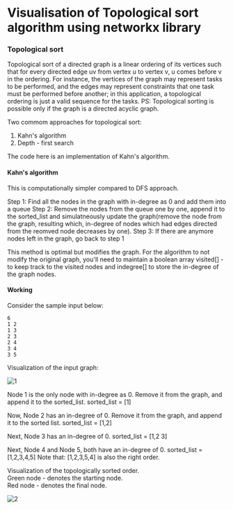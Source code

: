 # Visualisation of Topological sort algorithm using networkx library

### Topological sort ###

 Topological sort of a directed graph is a linear ordering of its vertices such that for every directed edge uv from vertex u to vertex v, u comes before v in the ordering. For instance, the vertices of the graph may represent tasks to be performed, and the edges may represent constraints that one task must be performed before another; in this application, a topological ordering is just a valid sequence for the tasks.
 PS: Topological sorting is possible only if the graph is a directed acyclic graph.

 Two commom approaches for topological sort:
 1. Kahn's algorithm
 2. Depth - first search

 The code here is an implementation of Kahn's algorithm.

 #### Kahn's algorithm ####

 This is computationally simpler compared to DFS approach.

 Step 1: Find all the nodes in the graph with in-degree as 0 and add them into a queue
 Step 2: Remove the nodes from the queue one by one, append it to the sorted_list and simulatneously update the graph(remove the node from the graph, resulting which, in-degree of nodes which had edges directed from the reomved node decreases by one).
 Step 3: If there are anymore nodes left in the graph, go back to step 1 

 This method is optimal but modifies the graph. For the algorithm to not modify the original graph, you'll need to maintain a boolean array visited[] - to keep track to the visited nodes and indegree[] to store the in-degree of the graph nodes.

#### Working ####

Consider the sample input below:

```
6
1 2
1 3
2 3
2 4
3 4
3 5
```
Visualization of the input graph:

![1](https://user-images.githubusercontent.com/22571531/27983933-e09f086c-63e6-11e7-9830-b63a48b829b6.png)


Node 1 is the only node with in-degree as 0.
Remove it from the graph, and append it to the sorted_list.
sorted_list = [1]

Now, Node 2 has an in-degree of 0. Remove it from the graph, and append it to the sorted list.
sorted_list = [1,2]

Next, Node 3 has an in-degree of 0. 
sorted_list = [1,2 3]

Next, Node 4 and Node 5, both have an in-degree of 0.
sorted_list = [1,2,3,4,5]
Note that: [1,2,3,5,4] is also the right order.

Visualization of the topologically sorted order.                              
Green node - denotes the starting node.                                      
Red node - denotes the final node.

![2](https://user-images.githubusercontent.com/22571531/27983935-e5d92286-63e6-11e7-92f3-e45c9bbb6039.png)                                                                             


 



